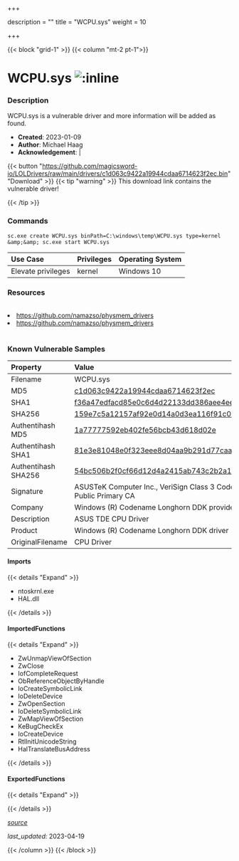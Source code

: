 +++

description = ""
title = "WCPU.sys"
weight = 10

+++


{{< block "grid-1" >}}
{{< column "mt-2 pt-1">}}


# WCPU.sys ![:inline](/images/twitter_verified.png) 


### Description

WCPU.sys is a vulnerable driver and more information will be added as found.

- **Created**: 2023-01-09
- **Author**: Michael Haag
- **Acknowledgement**:  | [](https://twitter.com/)

{{< button "https://github.com/magicsword-io/LOLDrivers/raw/main/drivers/c1d063c9422a19944cdaa6714623f2ec.bin" "Download" >}}
{{< tip "warning" >}}
This download link contains the vulnerable driver!

{{< /tip >}}

### Commands

```
sc.exe create WCPU.sys binPath=C:\windows\temp\WCPU.sys type=kernel &amp;&amp; sc.exe start WCPU.sys
```

| Use Case | Privileges | Operating System | 
|:---- | ---- | ---- |
| Elevate privileges | kernel | Windows 10 |

### Resources
<br>
<li><a href=" https://github.com/namazso/physmem_drivers"> https://github.com/namazso/physmem_drivers</a></li>
<li><a href="https://github.com/namazso/physmem_drivers">https://github.com/namazso/physmem_drivers</a></li>
<br>

### Known Vulnerable Samples

| Property           | Value |
|:-------------------|:------|
| Filename           | WCPU.sys |
| MD5                | [c1d063c9422a19944cdaa6714623f2ec](https://www.virustotal.com/gui/file/c1d063c9422a19944cdaa6714623f2ec) |
| SHA1               | [f36a47edfacd85e0c6d4d22133dd386aee4eec15](https://www.virustotal.com/gui/file/f36a47edfacd85e0c6d4d22133dd386aee4eec15) |
| SHA256             | [159e7c5a12157af92e0d14a0d3ea116f91c09e21a9831486e6dc592c93c10980](https://www.virustotal.com/gui/file/159e7c5a12157af92e0d14a0d3ea116f91c09e21a9831486e6dc592c93c10980) |
| Authentihash MD5   | [1a77777592eb402fe56bcb43d618d02e](https://www.virustotal.com/gui/search/authentihash%253A1a77777592eb402fe56bcb43d618d02e) |
| Authentihash SHA1  | [81e3e81048e0f323eee8d04aa9b291d77caa21e0](https://www.virustotal.com/gui/search/authentihash%253A81e3e81048e0f323eee8d04aa9b291d77caa21e0) |
| Authentihash SHA256| [54bc506b2f0cf66d12d4a2415ab743c2b2a1f3079089e3e0c0c1f3f49dd7335e](https://www.virustotal.com/gui/search/authentihash%253A54bc506b2f0cf66d12d4a2415ab743c2b2a1f3079089e3e0c0c1f3f49dd7335e) |
| Signature         | ASUSTeK Computer Inc., VeriSign Class 3 Code Signing 2004 CA, VeriSign Class 3 Public Primary CA   |
| Company           | Windows (R) Codename Longhorn DDK provider |
| Description       | ASUS TDE CPU Driver |
| Product           | Windows (R) Codename Longhorn DDK driver |
| OriginalFilename  | CPU Driver |


#### Imports
{{< details "Expand" >}}
* ntoskrnl.exe
* HAL.dll

{{< /details >}}
#### ImportedFunctions
{{< details "Expand" >}}
* ZwUnmapViewOfSection
* ZwClose
* IofCompleteRequest
* ObReferenceObjectByHandle
* IoCreateSymbolicLink
* IoDeleteDevice
* ZwOpenSection
* IoDeleteSymbolicLink
* ZwMapViewOfSection
* KeBugCheckEx
* IoCreateDevice
* RtlInitUnicodeString
* HalTranslateBusAddress

{{< /details >}}
#### ExportedFunctions
{{< details "Expand" >}}

{{< /details >}}


[*source*](https://github.com/magicsword-io/LOLDrivers/tree/main/yaml/wcpu.yaml)

*last_updated:* 2023-04-19








{{< /column >}}
{{< /block >}}

